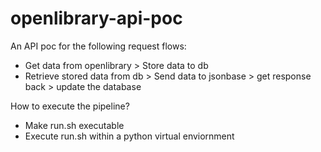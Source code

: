 # openlibrary-api-poc

An API poc for the following request flows:
* Get data from openlibrary > Store data to db 
* Retrieve stored data from db > Send data to jsonbase > get response back > update the database



How to execute the pipeline?
* Make run.sh executable
* Execute run.sh within a python virtual enviornment


